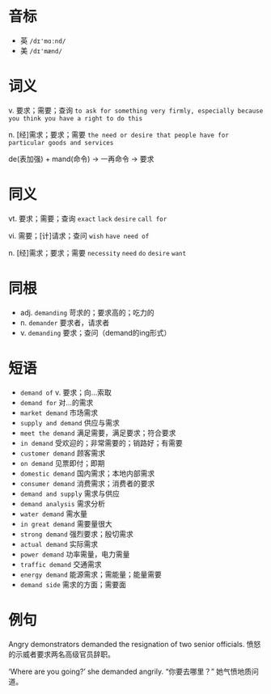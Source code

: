 # 音标

- 英 `/dɪ'mɑːnd/`
- 美 `/dɪ'mænd/`

# 词义

v. 要求；需要；查询
`to ask for something very firmly, especially because you think you have a right to do this`

n. [经]需求；要求；需要
`the need or desire that people have for particular goods and services`



de(表加强) + mand(命令) → 一再命令 → 要求

# 同义

vt. 要求；需要；查询
`exact` `lack` `desire` `call for`

vi. 需要；[计]请求；查问
`wish` `have need of`

n. [经]需求；要求；需要
`necessity` `need` `do` `desire` `want`

# 同根

- adj. `demanding` 苛求的；要求高的；吃力的
- n. `demander` 要求者，请求者
- v. `demanding` 要求；查问（demand的ing形式）

# 短语

- `demand of` v. 要求；向…索取
- `demand for` 对…的需求
- `market demand` 市场需求
- `supply and demand` 供应与需求
- `meet the demand` 满足需要，满足要求；符合要求
- `in demand` 受欢迎的；非常需要的；销路好；有需要
- `customer demand` 顾客需求
- `on demand` 见票即付；即期
- `domestic demand` 国内需求；本地内部需求
- `consumer demand` 消费需求；消费者的要求
- `demand and supply` 需求与供应
- `demand analysis` 需求分析
- `water demand` 需水量
- `in great demand` 需要量很大
- `strong demand` 强烈要求；殷切需求
- `actual demand` 实际需求
- `power demand` 功率需量，电力需量
- `traffic demand` 交通需求
- `energy demand` 能源需求；需能量；能量需要
- `demand side` 需求的方面；需要面

# 例句

Angry demonstrators demanded the resignation of two senior officials.
愤怒的示威者要求两名高级官员辞职。

‘Where are you going?’ she demanded angrily.
“你要去哪里？” 她气愤地质问道。


